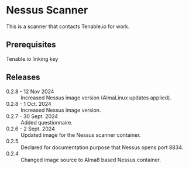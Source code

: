 # Nessus Scanner

This is a scanner that contacts Tenable.io for work.

## Prerequisites
Tenable.io linking key

## Releases

<dl>

  <dt>0.2.8 - 12 Nov 2024</dt>
  <dd>Increased Nessus image version (AlmaLinux updates applied).</dd>

  <dt>0.2.8 - 1 Oct. 2024</dt>
  <dd>Increased Nessus image version.</dd>

  <dt>0.2.7 - 30 Sept. 2024</dt>
  <dd>Added questionnaire.</dd>

  <dt>0.2.6 - 2 Sept. 2024</dt>
  <dd>Updated image for the Nessus scanner container.</dd>

  <dt>0.2.5</dt>
  <dd>Declared for documentation purpose that Nessus opens port 8834.</dd>

  <dt>0.2.4</dt>
  <dd>Changed image source to Alma8 based Nessus container.</dd>

</dl>
